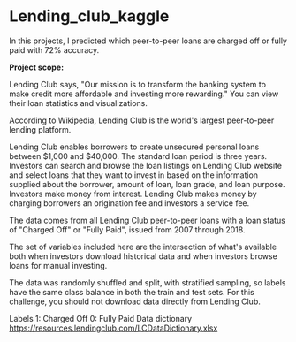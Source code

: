 # Lending_club_kaggle

In this projects, I predicted which peer-to-peer loans are charged off or fully paid with 72% accuracy.

**Project scope:**

Lending Club says, "Our mission is to transform the banking system to make credit more affordable and investing more rewarding." You can view their loan statistics and visualizations.

According to Wikipedia, Lending Club is the world's largest peer-to-peer lending platform.

Lending Club enables borrowers to create unsecured personal loans between $1,000 and $40,000. The standard loan period is three years. Investors can search and browse the loan listings on Lending Club website and select loans that they want to invest in based on the information supplied about the borrower, amount of loan, loan grade, and loan purpose. Investors make money from interest. Lending Club makes money by charging borrowers an origination fee and investors a service fee.

The data comes from all Lending Club peer-to-peer loans with a loan status of "Charged Off" or "Fully Paid", issued from 2007 through 2018.

The set of variables included here are the intersection of what's available both when investors download historical data and when investors browse loans for manual investing.

The data was randomly shuffled and split, with stratified sampling, so labels have the same class balance in both the train and test sets. For this challenge, you should not download data directly from Lending Club.

Labels
1: Charged Off
0: Fully Paid
Data dictionary
https://resources.lendingclub.com/LCDataDictionary.xlsx
